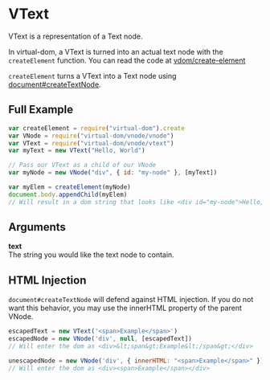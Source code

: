 # VText
VText is a representation of a Text node. 

In virtual-dom, a VText is turned into an actual text node with the `createElement` function. You can read the code at [vdom/create-element](https://github.com/Matt-Esch/virtual-dom/blob/master/vdom/create-element.js)

`createElement` turns a VText into a Text node using [document#createTextNode](https://developer.mozilla.org/en-US/docs/Web/API/document.createTextNode). 

## Full Example
```javascript
var createElement = require("virtual-dom").create
var VNode = require("virtual-dom/vnode/vnode")
var VText = require("virtual-dom/vnode/vtext")
var myText = new VText("Hello, World")

// Pass our VText as a child of our VNode
var myNode = new VNode("div", { id: "my-node" }, [myText])

var myElem = createElement(myNode)
document.body.appendChild(myElem)
// Will result in a dom string that looks like <div id="my-node">Hello, World</div>
```

## Arguments
**text**  
The string you would like the text node to contain.

## HTML Injection
`document#createTextNode` will defend against HTML injection. If you do not want this behavior, you may use the innerHTML property of the parent VNode.

```javascript
escapedText = new VText('<span>Example</span>')
escapedNode = new VNode('div', null, [escapedText])
// Will enter the dom as <div>&lt;span&gt;Example&lt;/span&gt;</div>

unescapedNode = new VNode('div', { innerHTML: "<span>Example</span>" })
// Will enter the dom as <div><span>Example</span></div>
```
